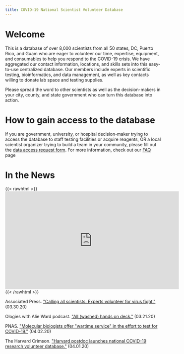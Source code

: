 ```yaml
---
title: COVID-19 National Scientist Volunteer Database
---
```

# Welcome

This is a database of over 8,000 scientists from all 50 states, DC, Puerto Rico, and Guam who are eager to volunteer our time, expertise, equipment, and consumables to help you respond to the COVID-19 crisis. We have aggregated our contact information, locations, and skills sets into this easy-to-use centralized database. Our members include experts in scientific testing, bioinformatics, and data management, as well as key contacts willing to donate lab space and testing supplies.

Please spread the word to other scientists as well as the decision-makers in your city, county, and state government who can turn this database into action.

# How to gain access to the database

If you are government, university, or hospital decision-maker trying to access the database to staff testing facilities or acquire reagents, OR a local scientist organizer trying to build a team in your community, please fill out the [data access request form](https://covid19sci.org/access/). For more information, check out our [FAQ](https://covid19sci.org/faq/) page 



# In the News

{{< rawhtml >}}<iframe width="560" height="315" src="https://www.youtube-nocookie.com/embed/k2PtedjVYBQ" frameborder="0" allow="accelerometer; autoplay; encrypted-media; gyroscope; picture-in-picture" allowfullscreen></iframe>{{< /rawhtml >}}

Associated Press. ["Calling all scientists: Experts volunteer for virus fight."](https://apnews.com/8e9e0a20377f0547629e226f0f73f909) (03.30.20)

Ologies with Alie Ward podcast. ["All (washed) hands on deck."](https://www.alieward.com/ologies/handsondeck) (03.21.20)

PNAS. ["Molecular biologists offer "wartime service" in the effort to test for COVID-19."](http://blog.pnas.org/2020/04/preview-inner-workings-molecular-biologists-offer-wartime-service-in-the-effort-to-test-for-covid-19/) (04.02.20)

The Harvard Crimson. ["Harvard postdoc launches national COVID-19 research volunteer database."](https://www.thecrimson.com/article/2020/4/1/harvard-coronavirus-postdoc-volunteer-researcher-form/) (04.01.20)